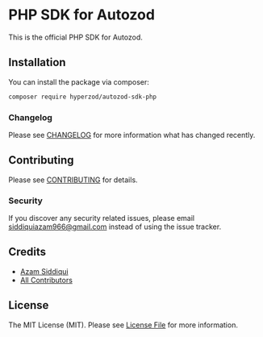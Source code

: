 # PHP SDK for Autozod

This is the official PHP SDK for Autozod.

## Installation

You can install the package via composer:

```bash
composer require hyperzod/autozod-sdk-php
```

### Changelog

Please see [CHANGELOG](CHANGELOG.md) for more information what has changed recently.

## Contributing

Please see [CONTRIBUTING](CONTRIBUTING.md) for details.

### Security

If you discover any security related issues, please email siddiquiazam966@gmail.com instead of using the issue tracker.

## Credits

-   [Azam Siddiqui](https://github.com/siddiquiazam)
-   [All Contributors](../../contributors)

## License

The MIT License (MIT). Please see [License File](LICENSE.md) for more information.
